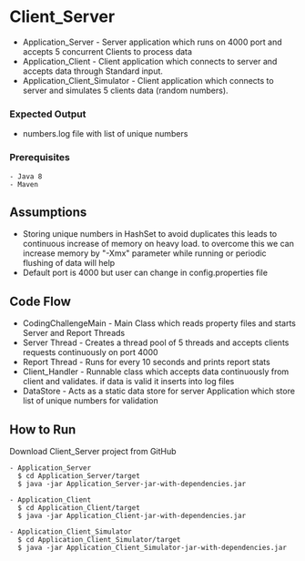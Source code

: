 # Client_Server
* Application_Server - Server application which runs on 4000 port and accepts 5 concurrent Clients to process data
* Application_Client - Client application which connects to server and accepts data through Standard input.
* Application_Client_Simulator - Client application which connects to server and simulates 5 clients data (random numbers).

### Expected Output
* numbers.log file with list of unique numbers

### Prerequisites
````
- Java 8
- Maven

````

## Assumptions
* Storing unique numbers in HashSet to avoid duplicates this leads to continuous increase of memory on heavy load. to overcome this we can increase memory by "-Xmx" parameter while running or periodic flushing of data will help
* Default port is 4000 but user can change in config.properties file

## Code Flow
* CodingChallengeMain -  Main Class which reads property files and starts Server and Report Threads
* Server Thread - Creates a thread pool of 5 threads and accepts clients requests continuously on port 4000
* Report Thread - Runs for every 10 seconds and prints report stats
* Client_Handler - Runnable class which accepts data continuously from client and validates. if data is valid it inserts into log files
* DataStore - Acts as a static data store for server Application which store list of unique numbers for validation

## How to Run
Download Client_Server project from GitHub

````
- Application_Server
  $ cd Application_Server/target
  $ java -jar Application_Server-jar-with-dependencies.jar

- Application_Client
  $ cd Application_Client/target
  $ java -jar Application_Client-jar-with-dependencies.jar

- Application_Client_Simulator
  $ cd Application_Client_Simulator/target
  $ java -jar Application_Client_Simulator-jar-with-dependencies.jar

````
